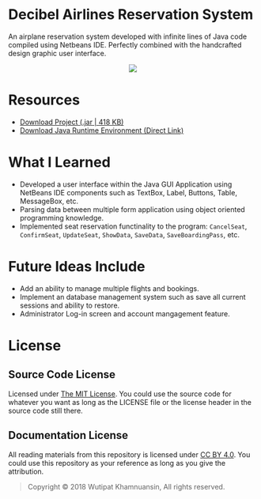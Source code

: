 # Decibel Airlines Reservation System
An airplane reservation system developed with infinite lines of Java code compiled using Netbeans IDE. Perfectly combined with the handcrafted design graphic user interface. 

<p align="center">
  <img src="https://bellmcp.github.io/img/Projects_Decibel.jpg" />
</p>

# Resources

* [Download Project (.jar | 418 KB)](https://bellmcp.github.io/work/DecibelAirlines.jar)
* [Download Java Runtime Environment (Direct Link)](https://www.java.com/en/download/)

# What I Learned

* Developed a user interface within the Java GUI Application using NetBeans IDE components such as TextBox, Label, Buttons, Table, MessageBox, etc.
* Parsing data between multiple form application using object oriented programming knowledge. 
* Implemented seat reservation functinality to the program: `CancelSeat`, `ConfirmSeat`, `UpdateSeat`, `ShowData`, `SaveData`, `SaveBoardingPass`, etc.

# Future Ideas Include

* Add an ability to manage multiple flights and bookings.
* Implement an database management system such as save all current sessions and ability to restore.
* Administrator Log-in screen and account mangagement feature.

# License

## Source Code License

Licensed under [The MIT License](https://github.com/wisn/knights-tour/blob/master/LICENSE). You could use the source code for whatever you want as long as the LICENSE file or the license header in the source code still there.

## Documentation License

All reading materials from this repository is licensed under [CC BY 4.0](https://creativecommons.org/licenses/by/4.0/). You could use this repository as your reference as long as you give the attribution.

> Copyright © 2018 Wutipat Khamnuansin, All rights reserved.
